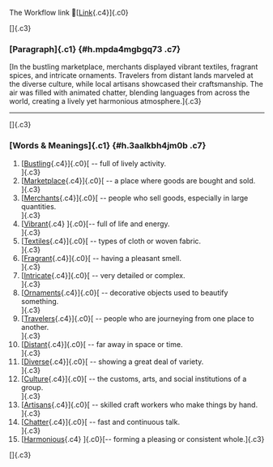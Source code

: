 The Workflow link
👏[[Link](https://www.google.com/url?q=http://www.google.com&sa=D&source=editors&ust=1757029196118905&usg=AOvVaw3nY0rr7K5gcdTdB5uZ6lst){.c4}]{.c0}

[]{.c3}

### [Paragraph]{.c1} {#h.mpda4mgbgq73 .c7}

[In the bustling marketplace, merchants displayed vibrant textiles,
fragrant spices, and intricate ornaments. Travelers from distant lands
marveled at the diverse culture, while local artisans showcased their
craftsmanship. The air was filled with animated chatter, blending
languages from across the world, creating a lively yet harmonious
atmosphere.]{.c3}

------------------------------------------------------------------------

[]{.c3}

### [Words & Meanings]{.c1} {#h.3aalkbh4jm0b .c7}

1.  [[Bustling](https://www.google.com/url?q=http://www.google.com&sa=D&source=editors&ust=1757029196120110&usg=AOvVaw2tJUDTOYnvtkVJR1O8fm5v){.c4}]{.c0}[ --
    full of lively activity.\
    ]{.c3}
2.  [[Marketplace](https://www.google.com/url?q=http://www.google.com&sa=D&source=editors&ust=1757029196120363&usg=AOvVaw1zqNvsL5Wi3PNoVsQwSMEp){.c4}]{.c0}[ --
    a place where goods are bought and sold.\
    ]{.c3}
3.  [[Merchants](https://www.google.com/url?q=http://www.google.com&sa=D&source=editors&ust=1757029196120636&usg=AOvVaw1WRg8Jt9FPoluHe2d2_ECt){.c4}]{.c0}[ --
    people who sell goods, especially in large quantities.\
    ]{.c3}
4.  [[Vibrant](https://www.google.com/url?q=http://www.google.com&sa=D&source=editors&ust=1757029196120898&usg=AOvVaw1z7XYCp-I_MncckHL5uOm6){.c4}
    ]{.c0}[-- full of life and energy.\
    ]{.c3}
5.  [[Textiles](https://www.google.com/url?q=http://www.google.com&sa=D&source=editors&ust=1757029196121090&usg=AOvVaw3U_mDaTRpLUVlc4XVyC0cg){.c4}]{.c0}[ --
    types of cloth or woven fabric.\
    ]{.c3}
6.  [[Fragrant](https://www.google.com/url?q=http://www.google.com&sa=D&source=editors&ust=1757029196121287&usg=AOvVaw0wVV3q-wp1bHD9_DobJZO_){.c4}]{.c0}[ --
    having a pleasant smell.\
    ]{.c3}
7.  [[Intricate](https://www.google.com/url?q=http://www.google.com&sa=D&source=editors&ust=1757029196121470&usg=AOvVaw1tcjRIX-gI2Tr7x2vU7QP-){.c4}]{.c0}[ --
    very detailed or complex.\
    ]{.c3}
8.  [[Ornaments](https://www.google.com/url?q=http://www.google.com&sa=D&source=editors&ust=1757029196121662&usg=AOvVaw1Fwj7qWDTfaKMJQKMGlDsy){.c4}]{.c0}[ --
    decorative objects used to beautify something.\
    ]{.c3}
9.  [[Travelers](https://www.google.com/url?q=http://www.google.com&sa=D&source=editors&ust=1757029196121889&usg=AOvVaw1rnPiL40s4m-RxMhRTwppA){.c4}]{.c0}[ --
    people who are journeying from one place to another.\
    ]{.c3}
10. [[Distant](https://www.google.com/url?q=http://www.google.com&sa=D&source=editors&ust=1757029196122125&usg=AOvVaw2ID097wV_SnAFsohM1BEqq){.c4}]{.c0}[ --
    far away in space or time.\
    ]{.c3}
11. [[Diverse](https://www.google.com/url?q=http://www.google.com&sa=D&source=editors&ust=1757029196122315&usg=AOvVaw2J8Lm_--hYtd104Kd_vB2q){.c4}]{.c0}[ --
    showing a great deal of variety.\
    ]{.c3}
12. [[Culture](https://www.google.com/url?q=http://www.google.com&sa=D&source=editors&ust=1757029196122509&usg=AOvVaw0fWIo_Rld5uDVv5K8docrr){.c4}]{.c0}[ --
    the customs, arts, and social institutions of a group.\
    ]{.c3}
13. [[Artisans](https://www.google.com/url?q=http://www.google.com&sa=D&source=editors&ust=1757029196122752&usg=AOvVaw1C8pMUJAs53THQ-PVB0Bqa){.c4}]{.c0}[ --
    skilled craft workers who make things by hand.\
    ]{.c3}
14. [[Chatter](https://www.google.com/url?q=http://www.google.com&sa=D&source=editors&ust=1757029196122963&usg=AOvVaw0uhikH7wuHJCef_T5RGtE5){.c4}]{.c0}[ --
    fast and continuous talk.\
    ]{.c3}
15. [[Harmonious](https://www.google.com/url?q=http://www.google.com&sa=D&source=editors&ust=1757029196123159&usg=AOvVaw36x4CDEzTzm-l6QRmBK6K-){.c4}
    ]{.c0}[-- forming a pleasing or consistent whole.]{.c3}

[]{.c3}
